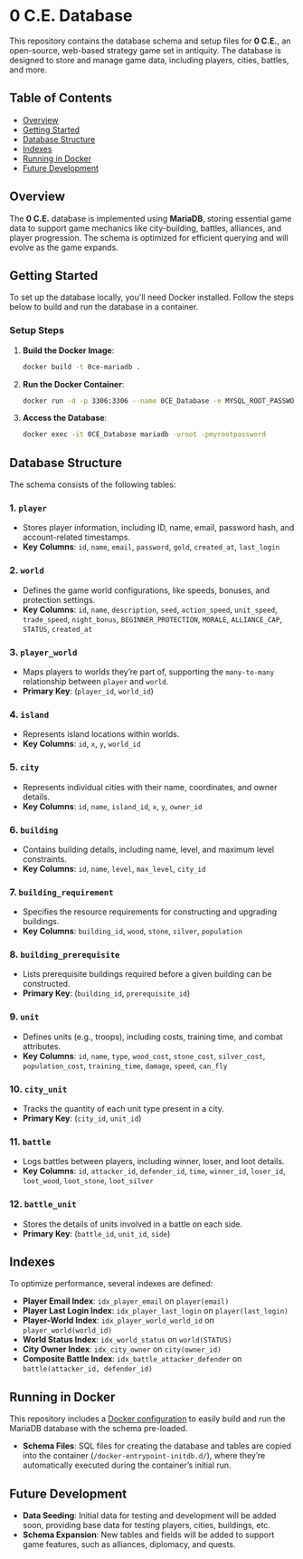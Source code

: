# 0 C.E. Database

This repository contains the database schema and setup files for **0 C.E.**, an open-source, web-based strategy game set in antiquity. The database is designed to store and manage game data, including players, cities, battles, and more.

## Table of Contents

- [Overview](#overview)
- [Getting Started](#getting-started)
- [Database Structure](#database-structure)
- [Indexes](#indexes)
- [Running in Docker](#running-in-docker)
- [Future Development](#future-development)

## Overview

The **0 C.E.** database is implemented using **MariaDB**, storing essential game data to support game mechanics like city-building, battles, alliances, and player progression. The schema is optimized for efficient querying and will evolve as the game expands.

## Getting Started

To set up the database locally, you'll need Docker installed. Follow the steps below to build and run the database in a container.

### Setup Steps

1. **Build the Docker Image**:

   ```bash
   docker build -t 0ce-mariadb .
   ```

2. **Run the Docker Container**:

   ```bash
   docker run -d -p 3306:3306 --name 0CE_Database -e MYSQL_ROOT_PASSWORD=myrootpassword 0ce-mariadb
   ```

3. **Access the Database**:
   ```bash
   docker exec -it 0CE_Database mariadb -uroot -pmyrootpassword
   ```

## Database Structure

The schema consists of the following tables:

### 1. `player`

- Stores player information, including ID, name, email, password hash, and account-related timestamps.
- **Key Columns**: `id`, `name`, `email`, `password`, `gold`, `created_at`, `last_login`

### 2. `world`

- Defines the game world configurations, like speeds, bonuses, and protection settings.
- **Key Columns**: `id`, `name`, `description`, `seed`, `action_speed`, `unit_speed`, `trade_speed`, `night_bonus`, `BEGINNER_PROTECTION`, `MORALE`, `ALLIANCE_CAP`, `STATUS`, `created_at`

### 3. `player_world`

- Maps players to worlds they’re part of, supporting the `many-to-many` relationship between `player` and `world`.
- **Primary Key**: (`player_id`, `world_id`)

### 4. `island`

- Represents island locations within worlds.
- **Key Columns**: `id`, `x`, `y`, `world_id`

### 5. `city`

- Represents individual cities with their name, coordinates, and owner details.
- **Key Columns**: `id`, `name`, `island_id`, `x`, `y`, `owner_id`

### 6. `building`

- Contains building details, including name, level, and maximum level constraints.
- **Key Columns**: `id`, `name`, `level`, `max_level`, `city_id`

### 7. `building_requirement`

- Specifies the resource requirements for constructing and upgrading buildings.
- **Key Columns**: `building_id`, `wood`, `stone`, `silver`, `population`

### 8. `building_prerequisite`

- Lists prerequisite buildings required before a given building can be constructed.
- **Primary Key**: (`building_id`, `prerequisite_id`)

### 9. `unit`

- Defines units (e.g., troops), including costs, training time, and combat attributes.
- **Key Columns**: `id`, `name`, `type`, `wood_cost`, `stone_cost`, `silver_cost`, `population_cost`, `training_time`, `damage`, `speed`, `can_fly`

### 10. `city_unit`

- Tracks the quantity of each unit type present in a city.
- **Primary Key**: (`city_id`, `unit_id`)

### 11. `battle`

- Logs battles between players, including winner, loser, and loot details.
- **Key Columns**: `id`, `attacker_id`, `defender_id`, `time`, `winner_id`, `loser_id`, `loot_wood`, `loot_stone`, `loot_silver`

### 12. `battle_unit`

- Stores the details of units involved in a battle on each side.
- **Primary Key**: (`battle_id`, `unit_id`, `side`)

## Indexes

To optimize performance, several indexes are defined:

- **Player Email Index**: `idx_player_email` on `player(email)`
- **Player Last Login Index**: `idx_player_last_login` on `player(last_login)`
- **Player-World Index**: `idx_player_world_world_id` on `player_world(world_id)`
- **World Status Index**: `idx_world_status` on `world(STATUS)`
- **City Owner Index**: `idx_city_owner` on `city(owner_id)`
- **Composite Battle Index**: `idx_battle_attacker_defender` on `battle(attacker_id, defender_id)`

## Running in Docker

This repository includes a [Docker configuration](Dockerfile) to easily build and run the MariaDB database with the schema pre-loaded.

- **Schema Files**: SQL files for creating the database and tables are copied into the container (`/docker-entrypoint-initdb.d/`), where they’re automatically executed during the container’s initial run.

## Future Development

- **Data Seeding**: Initial data for testing and development will be added soon, providing base data for testing players, cities, buildings, etc.
- **Schema Expansion**: New tables and fields will be added to support game features, such as alliances, diplomacy, and quests.
